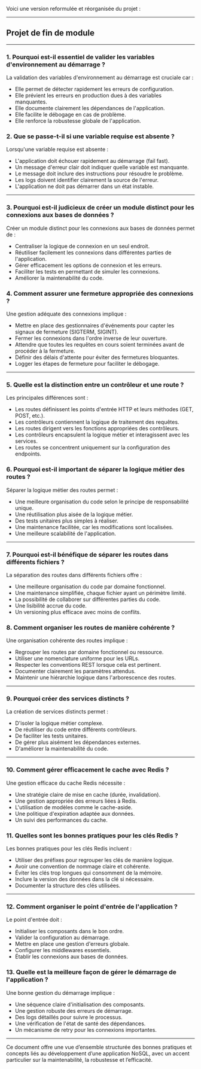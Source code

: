 Voici une version reformulée et réorganisée du projet :

---

## Projet de fin de module

---

### 1. Pourquoi est-il essentiel de valider les variables d'environnement au démarrage ?
La validation des variables d'environnement au démarrage est cruciale car :  
- Elle permet de détecter rapidement les erreurs de configuration.  
- Elle prévient les erreurs en production dues à des variables manquantes.  
- Elle documente clairement les dépendances de l'application.  
- Elle facilite le débogage en cas de problème.  
- Elle renforce la robustesse globale de l'application.  

### 2. Que se passe-t-il si une variable requise est absente ?
Lorsqu'une variable requise est absente :  
- L'application doit échouer rapidement au démarrage (fail fast).  
- Un message d'erreur clair doit indiquer quelle variable est manquante.  
- Le message doit inclure des instructions pour résoudre le problème.  
- Les logs doivent identifier clairement la source de l'erreur.  
- L'application ne doit pas démarrer dans un état instable.  

---

### 3. Pourquoi est-il judicieux de créer un module distinct pour les connexions aux bases de données ?
Créer un module distinct pour les connexions aux bases de données permet de :  
- Centraliser la logique de connexion en un seul endroit.  
- Réutiliser facilement les connexions dans différentes parties de l'application.  
- Gérer efficacement les options de connexion et les erreurs.  
- Faciliter les tests en permettant de simuler les connexions.  
- Améliorer la maintenabilité du code.  

### 4. Comment assurer une fermeture appropriée des connexions ?
Une gestion adéquate des connexions implique :  
- Mettre en place des gestionnaires d'événements pour capter les signaux de fermeture (SIGTERM, SIGINT).  
- Fermer les connexions dans l'ordre inverse de leur ouverture.  
- Attendre que toutes les requêtes en cours soient terminées avant de procéder à la fermeture.  
- Définir des délais d'attente pour éviter des fermetures bloquantes.  
- Logger les étapes de fermeture pour faciliter le débogage.  

---

### 5. Quelle est la distinction entre un contrôleur et une route ?
Les principales différences sont :  
- Les routes définissent les points d'entrée HTTP et leurs méthodes (GET, POST, etc.).  
- Les contrôleurs contiennent la logique de traitement des requêtes.  
- Les routes dirigent vers les fonctions appropriées des contrôleurs.  
- Les contrôleurs encapsulent la logique métier et interagissent avec les services.  
- Les routes se concentrent uniquement sur la configuration des endpoints.  

### 6. Pourquoi est-il important de séparer la logique métier des routes ?
Séparer la logique métier des routes permet :  
- Une meilleure organisation du code selon le principe de responsabilité unique.  
- Une réutilisation plus aisée de la logique métier.  
- Des tests unitaires plus simples à réaliser.  
- Une maintenance facilitée, car les modifications sont localisées.  
- Une meilleure scalabilité de l'application.  

---

### 7. Pourquoi est-il bénéfique de séparer les routes dans différents fichiers ?
La séparation des routes dans différents fichiers offre :  
- Une meilleure organisation du code par domaine fonctionnel.  
- Une maintenance simplifiée, chaque fichier ayant un périmètre limité.  
- La possibilité de collaborer sur différentes parties du code.  
- Une lisibilité accrue du code.  
- Un versioning plus efficace avec moins de conflits.  

### 8. Comment organiser les routes de manière cohérente ?
Une organisation cohérente des routes implique :  
- Regrouper les routes par domaine fonctionnel ou ressource.  
- Utiliser une nomenclature uniforme pour les URLs.  
- Respecter les conventions REST lorsque cela est pertinent.  
- Documenter clairement les paramètres attendus.  
- Maintenir une hiérarchie logique dans l'arborescence des routes.  

---

### 9. Pourquoi créer des services distincts ?
La création de services distincts permet :  
- D'isoler la logique métier complexe.  
- De réutiliser du code entre différents contrôleurs.  
- De faciliter les tests unitaires.  
- De gérer plus aisément les dépendances externes.  
- D'améliorer la maintenabilité du code.  

---

### 10. Comment gérer efficacement le cache avec Redis ?
Une gestion efficace du cache Redis nécessite :  
- Une stratégie claire de mise en cache (durée, invalidation).  
- Une gestion appropriée des erreurs liées à Redis.  
- L'utilisation de modèles comme le cache-aside.  
- Une politique d'expiration adaptée aux données.  
- Un suivi des performances du cache.  

### 11. Quelles sont les bonnes pratiques pour les clés Redis ?
Les bonnes pratiques pour les clés Redis incluent :  
- Utiliser des préfixes pour regrouper les clés de manière logique.  
- Avoir une convention de nommage claire et cohérente.  
- Éviter les clés trop longues qui consomment de la mémoire.  
- Inclure la version des données dans la clé si nécessaire.  
- Documenter la structure des clés utilisées.  

---

### 12. Comment organiser le point d'entrée de l'application ?
Le point d'entrée doit :  
- Initialiser les composants dans le bon ordre.  
- Valider la configuration au démarrage.  
- Mettre en place une gestion d'erreurs globale.  
- Configurer les middlewares essentiels.  
- Établir les connexions aux bases de données.  

### **13. Quelle est la meilleure façon de gérer le démarrage de l'application ?**
Une bonne gestion du démarrage implique :  
- Une séquence claire d'initialisation des composants.  
- Une gestion robuste des erreurs de démarrage.  
- Des logs détaillés pour suivre le processus.  
- Une vérification de l'état de santé des dépendances.  
- Un mécanisme de retry pour les connexions importantes.  

---

Ce document offre une vue d’ensemble structurée des bonnes pratiques et concepts liés au développement d’une application NoSQL, avec un accent particulier sur la maintenabilité, la robustesse et l’efficacité.